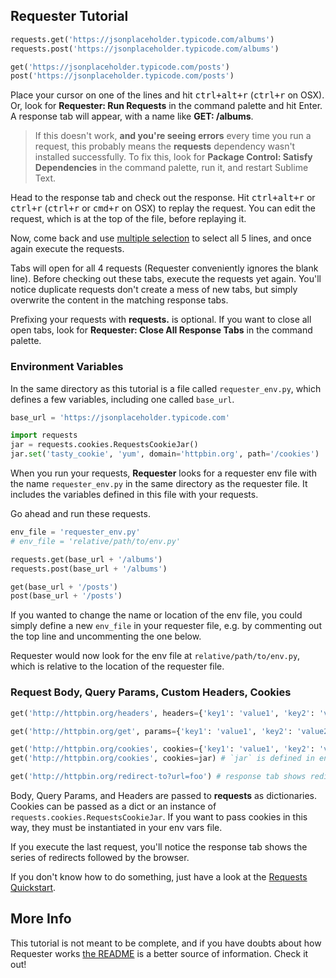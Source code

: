 ## Requester Tutorial
~~~py
requests.get('https://jsonplaceholder.typicode.com/albums')
requests.post('https://jsonplaceholder.typicode.com/albums')

get('https://jsonplaceholder.typicode.com/posts')
post('https://jsonplaceholder.typicode.com/posts')
~~~

Place your cursor on one of the lines and hit <kbd>ctrl+alt+r</kbd> (<kbd>ctrl+r</kbd> on OSX). Or, look for __Requester: Run Requests__ in the command palette and hit Enter. A response tab will appear, with a name like __GET: /albums__.

>If this doesn't work, __and you're seeing errors__ every time you run a request, this probably means the __requests__ dependency wasn't installed successfully. To fix this, look for __Package Control: Satisfy Dependencies__ in the command palette, run it, and restart Sublime Text.

Head to the response tab and check out the response. Hit <kbd>ctrl+alt+r</kbd> or <kbd>ctrl+r</kbd> (<kbd>ctrl+r</kbd> or <kbd>cmd+r</kbd> on OSX) to replay the request. You can edit the request, which is at the top of the file, before replaying it.

Now, come back and use [multiple selection](https://www.sublimetext.com/docs/3/multiple_selection_with_the_keyboard.html) to select all 5 lines, and once again execute the requests.

Tabs will open for all 4 requests (Requester conveniently ignores the blank line). Before checking out these tabs, execute the requests yet again. You'll notice duplicate requests don't create a mess of new tabs, but simply overwrite the content in the matching response tabs.

Prefixing your requests with __requests.__ is optional. If you want to close all open tabs, look for __Requester: Close All Response Tabs__ in the command palette.


### Environment Variables
In the same directory as this tutorial is a file called `requester_env.py`, which defines a few variables, including one called `base_url`.

~~~py
base_url = 'https://jsonplaceholder.typicode.com'

import requests
jar = requests.cookies.RequestsCookieJar()
jar.set('tasty_cookie', 'yum', domain='httpbin.org', path='/cookies')
~~~

When you run your requests, __Requester__ looks for a requester env file with the name `requester_env.py` in the same directory as the requester file. It includes the variables defined in this file with your requests.

Go ahead and run these requests.

~~~py
env_file = 'requester_env.py'
# env_file = 'relative/path/to/env.py'

requests.get(base_url + '/albums')
requests.post(base_url + '/albums')

get(base_url + '/posts')
post(base_url + '/posts')
~~~

If you wanted to change the name or location of the env file, you could simply define a new `env_file` in your requester file, e.g. by commenting out the top line and uncommenting the one below.

Requester would now look for the env file at `relative/path/to/env.py`, which is relative to the location of the requester file.


### Request Body, Query Params, Custom Headers, Cookies
~~~py
get('http://httpbin.org/headers', headers={'key1': 'value1', 'key2': 'value2'})

get('http://httpbin.org/get', params={'key1': 'value1', 'key2': 'value2'})

get('http://httpbin.org/cookies', cookies={'key1': 'value1', 'key2': 'value2'})
get('http://httpbin.org/cookies', cookies=jar) # `jar` is defined in env vars file

get('http://httpbin.org/redirect-to?url=foo') # response tab shows redirects
~~~

Body, Query Params, and Headers are passed to __requests__ as dictionaries. Cookies can be passed as a dict or an instance of `requests.cookies.RequestsCookieJar`. If you want to pass cookies in this way, they must be instantiated in your env vars file.

If you execute the last request, you'll notice the response tab shows the series of redirects followed by the browser.

If you don't know how to do something, just have a look at the [Requests Quickstart](http://docs.python-requests.org/en/master/user/quickstart/).


## More Info
This tutorial is not meant to be complete, and if you have doubts about how Requester works [the README](https://github.com/kylebebak/Requester) is a better source of information. Check it out!
